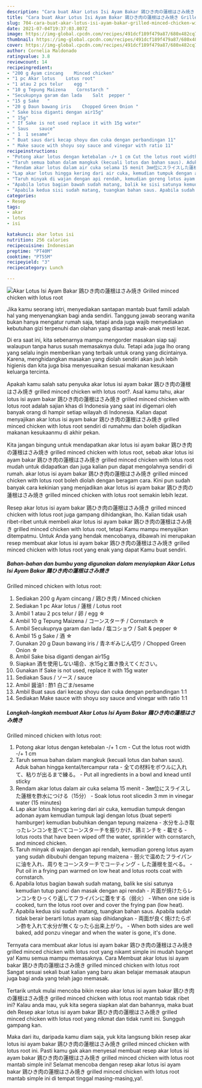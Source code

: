 ```yaml
---
description: "Cara buat Akar Lotus Isi Ayam Bakar 鶏ひき肉の蓮根はさみ焼き Grilled minced chicken with lotus root yang enak Untuk Jualan"
title: "Cara buat Akar Lotus Isi Ayam Bakar 鶏ひき肉の蓮根はさみ焼き Grilled minced chicken with lotus root yang enak Untuk Jualan"
slug: 704-cara-buat-akar-lotus-isi-ayam-bakar-grilled-minced-chicken-with-lotus-root-yang-enak-untuk-jualan
date: 2021-07-04T19:37:03.807Z
image: https://img-global.cpcdn.com/recipes/491dcf189f479a87/680x482cq70/akar-lotus-isi-ayam-bakar-鶏ひき肉の蓮根はさみ焼き-grilled-minced-chicken-with-lotus-root-foto-resep-utama.jpg
thumbnail: https://img-global.cpcdn.com/recipes/491dcf189f479a87/680x482cq70/akar-lotus-isi-ayam-bakar-鶏ひき肉の蓮根はさみ焼き-grilled-minced-chicken-with-lotus-root-foto-resep-utama.jpg
cover: https://img-global.cpcdn.com/recipes/491dcf189f479a87/680x482cq70/akar-lotus-isi-ayam-bakar-鶏ひき肉の蓮根はさみ焼き-grilled-minced-chicken-with-lotus-root-foto-resep-utama.jpg
author: Cornelia Maldonado
ratingvalue: 3.8
reviewcount: 14
recipeingredient:
- "200 g Ayam cincang    Minced chicken"
- "1 pc Akar lotus    Lotus root"
- "1 atau 2 pcs telur    egg "
- "10 g Tepung Maizena    Cornstarch "
- "Secukupnya garam dan lada    Salt  pepper "
- "15 g Sake   "
- "20 g Daun bawang iris    Chopped Green Onion "
- " Sake bisa diganti dengan air15g"
- " 15g"
- " If Sake is not used replace it with 15g water"
- " Saus    sauce"
- " 1  1 sesame"
- " Buat saus dari kecap shoyu dan cuka dengan perbandingan 11"
- " Make sauce with shoyu soy sauce and vinegar with ratio 11"
recipeinstructions:
- "Potong akar lotus dengan ketebalan -/+ 1 cm Cut the lotus root width -/+ 1 cm"
- "Taruh semua bahan dalam mangkuk (kecuali lotus dan bahan saus). Aduk bahan hingga kental/tercampur rata 全ての材料をボウルに入れて、粘りが出るまで練る。 Put all ingredients in a bowl and knead until sticky"
- "Rendam akar lotus dalam air cuka selama 15 menit 3㎜位にスライスした蓮根を酢水につける（15分） Soak lotus root sliced ​​in 3 mm in vinegar water (15 minutes)"
- "Lap akar lotus hingga kering dari air cuka, kemudian tumpuk dengan adonan ayam kemudian tumpuk lagi dengan lotus (buat seperti hamburger) kemudian bubuhkan dengan tepung maizena 水分をふき取ったレンコンを並べてコーンスターチを振りかけ、鶏ミンチを 載せる lotus roots that have been wiped off the water, sprinkler with cornstarch, and minced chicken."
- "Taruh minyak di wajan dengan api rendah, kemudian goreng lotus ayam yang sudah dibubuhi dengan tepung maizena 弱火で温めたフライパンに油を入れ、周りをコーンスターチでコーティング した蓮根を並べる。 Put oil in a frying pan warmed on low heat and lotus roots coat with cornstarch."
- "Apabila lotus bagian bawah sudah matang, balik ke sisi satunya kemudian tutup panci dan masak dengan api rendah 片面が焼けたらレンコンをひっくり返してフライパンに蓋をする（弱火） When one side is cooked, turn the lotus root over and cover the frying pan (low heat)."
- "Apabila kedua sisi sudah matang, tuangkan bahan saus. Apabila sudah tidak berair berarti lotus ayam siap dihidangkan 両面が良く焼けたらポン酢を入れて水分が無くなったら出来上がり。 When both sides are well baked, add ponzu vinegar and when the water is gone, it&#39;s done."
categories:
- Resep
tags:
- akar
- lotus
- isi

katakunci: akar lotus isi 
nutrition: 256 calories
recipecuisine: Indonesian
preptime: "PT40M"
cooktime: "PT55M"
recipeyield: "3"
recipecategory: Lunch

---
```



![Akar Lotus Isi Ayam Bakar 鶏ひき肉の蓮根はさみ焼き
Grilled minced chicken with lotus root](https://img-global.cpcdn.com/recipes/491dcf189f479a87/680x482cq70/akar-lotus-isi-ayam-bakar-鶏ひき肉の蓮根はさみ焼き-grilled-minced-chicken-with-lotus-root-foto-resep-utama.jpg)

Jika kamu seorang istri, menyediakan santapan mantab buat famili adalah hal yang menyenangkan bagi anda sendiri. Tanggung jawab seorang  wanita bukan hanya mengatur rumah saja, tetapi anda juga wajib menyediakan kebutuhan gizi terpenuhi dan olahan yang disantap anak-anak mesti lezat.

Di era  saat ini, kita sebenarnya mampu mengorder masakan siap saji walaupun tanpa harus susah memasaknya dulu. Tetapi ada juga lho orang yang selalu ingin memberikan yang terbaik untuk orang yang dicintainya. Karena, menghidangkan masakan yang diolah sendiri akan jauh lebih higienis dan kita juga bisa menyesuaikan sesuai makanan kesukaan keluarga tercinta. 



Apakah kamu salah satu penyuka akar lotus isi ayam bakar 鶏ひき肉の蓮根はさみ焼き
grilled minced chicken with lotus root?. Asal kamu tahu, akar lotus isi ayam bakar 鶏ひき肉の蓮根はさみ焼き
grilled minced chicken with lotus root adalah sajian khas di Indonesia yang saat ini digemari oleh banyak orang di hampir setiap wilayah di Indonesia. Kalian dapat menyajikan akar lotus isi ayam bakar 鶏ひき肉の蓮根はさみ焼き
grilled minced chicken with lotus root sendiri di rumahmu dan boleh dijadikan makanan kesukaanmu di akhir pekan.

Kita jangan bingung untuk mendapatkan akar lotus isi ayam bakar 鶏ひき肉の蓮根はさみ焼き
grilled minced chicken with lotus root, sebab akar lotus isi ayam bakar 鶏ひき肉の蓮根はさみ焼き
grilled minced chicken with lotus root mudah untuk didapatkan dan juga kalian pun dapat mengolahnya sendiri di rumah. akar lotus isi ayam bakar 鶏ひき肉の蓮根はさみ焼き
grilled minced chicken with lotus root boleh diolah dengan beragam cara. Kini pun sudah banyak cara kekinian yang menjadikan akar lotus isi ayam bakar 鶏ひき肉の蓮根はさみ焼き
grilled minced chicken with lotus root semakin lebih lezat.

Resep akar lotus isi ayam bakar 鶏ひき肉の蓮根はさみ焼き
grilled minced chicken with lotus root juga gampang dihidangkan, lho. Kalian tidak usah ribet-ribet untuk membeli akar lotus isi ayam bakar 鶏ひき肉の蓮根はさみ焼き
grilled minced chicken with lotus root, tetapi Kamu mampu menyajikan ditempatmu. Untuk Anda yang hendak mencobanya, dibawah ini merupakan resep membuat akar lotus isi ayam bakar 鶏ひき肉の蓮根はさみ焼き
grilled minced chicken with lotus root yang enak yang dapat Kamu buat sendiri.

<!--inarticleads1-->

##### Bahan-bahan dan bumbu yang digunakan dalam menyiapkan Akar Lotus Isi Ayam Bakar 鶏ひき肉の蓮根はさみ焼き
Grilled minced chicken with lotus root:

1. Sediakan 200 g Ayam cincang / 鶏ひき肉 / Minced chicken
1. Sediakan 1 pc Akar lotus / 蓮根 / Lotus root
1. Ambil 1 atau 2 pcs telur / 卵 / egg ☆
1. Ambil 10 g Tepung Maizena / コーンスターチ / Cornstarch ☆
1. Ambil Secukupnya garam dan lada / 塩コショウ / Salt &amp; pepper ☆
1. Ambil 15 g Sake / 酒 ☆
1. Gunakan 20 g Daun bawang iris / 青ネギみじん切り / Chopped Green Onion ☆
1. Ambil  Sake bisa diganti dengan air15g
1. Siapkan  酒を使用しない場合、水15gと置き換えてください。
1. Gunakan  If Sake is not used, replace it with 15g water
1. Sediakan  Saus / ソース / sauce
1. Ambil  醤油1 : 酢1 白ごま/sesame
1. Ambil  Buat saus dari kecap shoyu dan cuka dengan perbandingan 1:1
1. Sediakan  Make sauce with shoyu soy sauce and vinegar with ratio 1:1




<!--inarticleads2-->

##### Langkah-langkah membuat Akar Lotus Isi Ayam Bakar 鶏ひき肉の蓮根はさみ焼き
Grilled minced chicken with lotus root:

1. Potong akar lotus dengan ketebalan -/+ 1 cm - Cut the lotus root width -/+ 1 cm
1. Taruh semua bahan dalam mangkuk (kecuali lotus dan bahan saus). Aduk bahan hingga kental/tercampur rata - 全ての材料をボウルに入れて、粘りが出るまで練る。 - Put all ingredients in a bowl and knead until sticky
1. Rendam akar lotus dalam air cuka selama 15 menit - 3㎜位にスライスした蓮根を酢水につける（15分） - Soak lotus root sliced ​​in 3 mm in vinegar water (15 minutes)
1. Lap akar lotus hingga kering dari air cuka, kemudian tumpuk dengan adonan ayam kemudian tumpuk lagi dengan lotus (buat seperti hamburger) kemudian bubuhkan dengan tepung maizena - 水分をふき取ったレンコンを並べてコーンスターチを振りかけ、鶏ミンチを - 載せる - lotus roots that have been wiped off the water, sprinkler with cornstarch, and minced chicken.
1. Taruh minyak di wajan dengan api rendah, kemudian goreng lotus ayam yang sudah dibubuhi dengan tepung maizena - 弱火で温めたフライパンに油を入れ、周りをコーンスターチでコーティング - した蓮根を並べる。 - Put oil in a frying pan warmed on low heat and lotus roots coat with cornstarch.
1. Apabila lotus bagian bawah sudah matang, balik ke sisi satunya kemudian tutup panci dan masak dengan api rendah - 片面が焼けたらレンコンをひっくり返してフライパンに蓋をする（弱火） - When one side is cooked, turn the lotus root over and cover the frying pan (low heat).
1. Apabila kedua sisi sudah matang, tuangkan bahan saus. Apabila sudah tidak berair berarti lotus ayam siap dihidangkan - 両面が良く焼けたらポン酢を入れて水分が無くなったら出来上がり。 - When both sides are well baked, add ponzu vinegar and when the water is gone, it&#39;s done.




Ternyata cara membuat akar lotus isi ayam bakar 鶏ひき肉の蓮根はさみ焼き
grilled minced chicken with lotus root yang nikamt simple ini mudah banget ya! Kamu semua mampu memasaknya. Cara Membuat akar lotus isi ayam bakar 鶏ひき肉の蓮根はさみ焼き
grilled minced chicken with lotus root Sangat sesuai sekali buat kalian yang baru akan belajar memasak ataupun juga bagi anda yang telah jago memasak.

Tertarik untuk mulai mencoba bikin resep akar lotus isi ayam bakar 鶏ひき肉の蓮根はさみ焼き
grilled minced chicken with lotus root mantab tidak ribet ini? Kalau anda mau, yuk kita segera siapkan alat dan bahannya, maka buat deh Resep akar lotus isi ayam bakar 鶏ひき肉の蓮根はさみ焼き
grilled minced chicken with lotus root yang nikmat dan tidak rumit ini. Sungguh gampang kan. 

Maka dari itu, daripada kamu diam saja, yuk kita langsung bikin resep akar lotus isi ayam bakar 鶏ひき肉の蓮根はさみ焼き
grilled minced chicken with lotus root ini. Pasti kamu gak akan menyesal membuat resep akar lotus isi ayam bakar 鶏ひき肉の蓮根はさみ焼き
grilled minced chicken with lotus root mantab simple ini! Selamat mencoba dengan resep akar lotus isi ayam bakar 鶏ひき肉の蓮根はさみ焼き
grilled minced chicken with lotus root mantab simple ini di tempat tinggal masing-masing,ya!.

